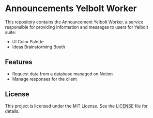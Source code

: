 # Announcements Yelbolt Worker

This repository contains the Announcement Yelbolt Worker, a service responsible for providing information and messages to users for Yelbolt suite:

- UI Color Palette
- Ideas Brainstorming Booth

## Features

- Request data from a database managed on Notion
- Manage responses for the client

## License

This project is licensed under the MIT License. See the [LICENSE](LICENSE) file for details.
